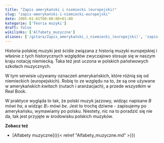 ```yaml
---
title: "Zapis amerykański i niemiecki (europejski)"
slug: "zapis-amerykański-i-niemiecki-europejski"
date: 2005-01-01T00:00:00+01:00
kategorie: ['Teoria muzyki']
draft: false
wikilinks: ['Alfabety_muzyczne']
aliases: ['/gitara/Zapis_amerykański_i_niemiecki_(europejski)', 'zapis-amerykanski-i-niemiecki-europejski']
---
```

Historia polskiej muzyki jest ściśle związana z historią muzyki
europejskiej i właśnie z tych historycznych względów zwyczajowo stosuje
się w naszym kraju notację niemiecką. Taka też jest uczona w polskich
państwowych szkołach muzycznych.

W tym serwisie używamy oznaczeń amerykańskich, które różnią się od
niemieckich (europejskich). Robię to ze względu na to, że są one używane
w amerykańskich *kwitach* (nutach i aranżacjach), a przede wszystkim w
Real Book.

W praktyce wygląda to tak, że polski muzyk jazzowy, widząc napisane *B*
mówi *ha*, a widząc *B♭* mówi *be*. Jest to trochę dziwne - zapisujemy
po amerykańsku, wymawiamy po polsku. Niestety, nic na to poradzić się
nie da, tak jest przyjęte w środowisku polskich muzyków.

**Zobacz też**

  - [Alfabety muzyczne]({{< relref "Alfabety_muzyczne.md" >}})

